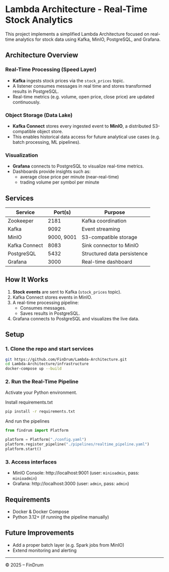 # Lambda Architecture - Real-Time Stock Analytics

This project implements a simplified Lambda Architecture focused on real-time analytics for stock data using Kafka, MinIO, PostgreSQL, and Grafana.

## Architecture Overview

### Real-Time Processing (Speed Layer)

- **Kafka** ingests stock prices via the `stock_prices` topic.
- A listener consumes messages in real time and stores transformed results in PostgreSQL.
- Real-time metrics (e.g. volume, open price, close price) are updated continuously.

### Object Storage (Data Lake)

- **Kafka Connect** stores every ingested event to **MinIO**, a distributed S3-compatible object store.
- This enables historical data access for future analytical use cases (e.g. batch processing, ML pipelines).

### Visualization

- **Grafana** connects to PostgreSQL to visualize real-time metrics.
- Dashboards provide insights such as:
  - average close price per minute (near-real-time)
  - trading volume per symbol per minute

## Services

| Service       | Port(s)    | Purpose                     |
| ------------- | ---------- | --------------------------- |
| Zookeeper     | 2181       | Kafka coordination          |
| Kafka         | 9092       | Event streaming             |
| MinIO         | 9000, 9001 | S3-compatible storage       |
| Kafka Connect | 8083       | Sink connector to MinIO     |
| PostgreSQL    | 5432       | Structured data persistence |
| Grafana       | 3000       | Real-time dashboard         |

## How It Works

1. **Stock events** are sent to Kafka (`stock_prices` topic).
2. Kafka Connect stores events in MinIO.
3. A real-time processing pipeline:
   - Consumes messages.
   - Saves results in PostgreSQL.
4. Grafana connects to PostgreSQL and visualizes the live data.

## Setup

### 1. Clone the repo and start services

```bash
git https://github.com/FinDrum/Lambda-Architecture.git
cd Lambda-Architecture/infrastructure
docker-compose up --build
```

### 2. Run the Real-Time Pipeline

Activate your Python environment.

Install requirements.txt

```bash
pip install -r requirements.txt
```

And run the pipelines

```python
from findrum import Platform

platform = Platform("./config.yaml")
platform.register_pipeline("./pipelines/realtime_pipeline.yaml")
platform.start()
```

### 3. Access interfaces

- MinIO Console: http://localhost:9001 (user: `minioadmin`, pass: `minioadmin`)
- Grafana: http://localhost:3000 (user: `admin`, pass: `admin`)

## Requirements

- Docker & Docker Compose
- Python 3.12+ (if running the pipeline manually)

## Future Improvements

- Add a proper batch layer (e.g. Spark jobs from MinIO)
- Extend monitoring and alerting

---

© 2025 – FinDrum
